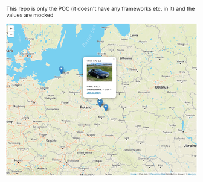 This repo is only the POC (it doesn't have any frameworks etc. in it) and the values are mocked

![Alt text](doc/img/offers_on_map_img_1.png?raw=true "Screenshot of the page")
